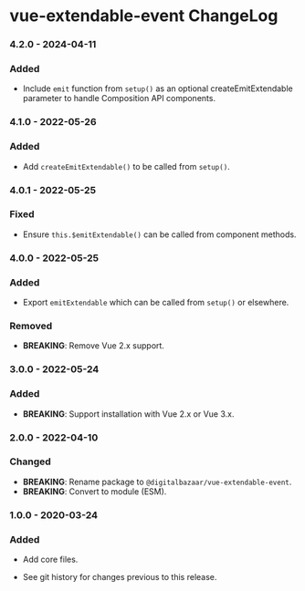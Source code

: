 # vue-extendable-event ChangeLog

### 4.2.0 - 2024-04-11

### Added
- Include `emit` function from `setup()` as an optional createEmitExtendable
  parameter to handle Composition API components.

### 4.1.0 - 2022-05-26

### Added
- Add `createEmitExtendable()` to be called from `setup()`.

### 4.0.1 - 2022-05-25

### Fixed
- Ensure `this.$emitExtendable()` can be called from component methods.

### 4.0.0 - 2022-05-25

### Added
- Export `emitExtendable` which can be called from `setup()` or elsewhere.

### Removed
- **BREAKING**: Remove Vue 2.x support.

### 3.0.0 - 2022-05-24

### Added
- **BREAKING**: Support installation with Vue 2.x or Vue 3.x.

### 2.0.0 - 2022-04-10

### Changed
- **BREAKING**: Rename package to `@digitalbazaar/vue-extendable-event`.
- **BREAKING**: Convert to module (ESM).

### 1.0.0 - 2020-03-24

### Added
- Add core files.

- See git history for changes previous to this release.
